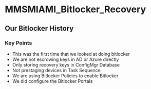 # MMSMIAMI_Bitlocker_Recovery

## Our Bitlocker History
### Key Points
* This was the first time that we looked at doing bitlocker
* We are not escrowing keys in AD or Azure directly
* Only storing recovery keys in ConfigMgr Database
* Not prestaging devices in Task Sequence
* We are using Bitlocker Policies to enable Bitlocker
* We did configure the Bitlocker Portals
